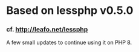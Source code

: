# Based on lessphp v0.5.0
### cf. <http://leafo.net/lessphp>

A few small updates to continue using it on PHP 8.
